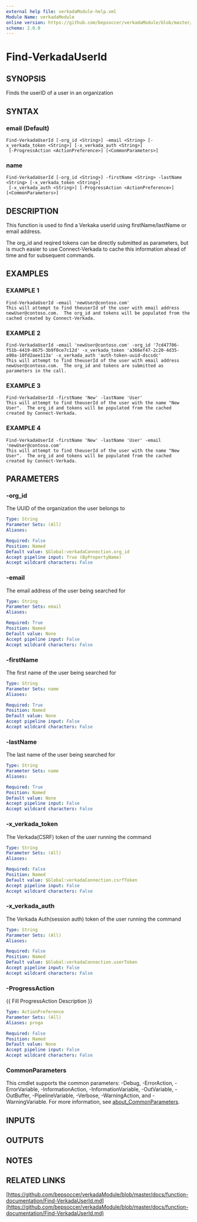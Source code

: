 ```yaml
---
external help file: verkadaModule-help.xml
Module Name: verkadaModule
online version: https://github.com/bepsoccer/verkadaModule/blob/master/docs/function-documentation/Find-VerkadaUserId.md
schema: 2.0.0
---
```


# Find-VerkadaUserId

## SYNOPSIS
Finds the userID of a user in an organization

## SYNTAX

### email (Default)
```
Find-VerkadaUserId [-org_id <String>] -email <String> [-x_verkada_token <String>] [-x_verkada_auth <String>]
 [-ProgressAction <ActionPreference>] [<CommonParameters>]
```

### name
```
Find-VerkadaUserId [-org_id <String>] -firstName <String> -lastName <String> [-x_verkada_token <String>]
 [-x_verkada_auth <String>] [-ProgressAction <ActionPreference>] [<CommonParameters>]
```

## DESCRIPTION
This function is used to find a Verkaka userId using firstName/lastName or email address.
 
The org_id and reqired tokens can be directly submitted as parameters, but is much easier to use Connect-Verkada to cache this information ahead of time and for subsequent commands.

## EXAMPLES

### EXAMPLE 1
```
Find-VerkadaUserId -email 'newUser@contoso.com' 
This will attempt to find theuserId of the user with email address newUser@contoso.com.  The org_id and tokens will be populated from the cached created by Connect-Verkada.
```

### EXAMPLE 2
```
Find-VerkadaUserId -email 'newUser@contoso.com' -org_id '7cd47706-f51b-4419-8675-3b9f0ce7c12d' -x_verkada_token 'a366ef47-2c20-4d35-a90a-10fd2aee113a' -x_verkada_auth 'auth-token-uuid-dscsdc'
This will attempt to find theuserId of the user with email address newUser@contoso.com.  The org_id and tokens are submitted as parameters in the call.
```

### EXAMPLE 3
```
Find-VerkadaUserId -firstName 'New' -lastName 'User'
This will attempt to find theuserId of the user with the name "New User".  The org_id and tokens will be populated from the cached created by Connect-Verkada.
```

### EXAMPLE 4
```
Find-VerkadaUserId -firstName 'New' -lastName 'User' -email 'newUser@contoso.com' 
This will attempt to find theuserId of the user with the name "New User".  The org_id and tokens will be populated from the cached created by Connect-Verkada.
```

## PARAMETERS

### -org_id
The UUID of the organization the user belongs to

```yaml
Type: String
Parameter Sets: (All)
Aliases:

Required: False
Position: Named
Default value: $Global:verkadaConnection.org_id
Accept pipeline input: True (ByPropertyName)
Accept wildcard characters: False
```

### -email
The email address of the user being searched for

```yaml
Type: String
Parameter Sets: email
Aliases:

Required: True
Position: Named
Default value: None
Accept pipeline input: False
Accept wildcard characters: False
```

### -firstName
The first name of the user being searched for

```yaml
Type: String
Parameter Sets: name
Aliases:

Required: True
Position: Named
Default value: None
Accept pipeline input: False
Accept wildcard characters: False
```

### -lastName
The last name of the user being searched for

```yaml
Type: String
Parameter Sets: name
Aliases:

Required: True
Position: Named
Default value: None
Accept pipeline input: False
Accept wildcard characters: False
```

### -x_verkada_token
The Verkada(CSRF) token of the user running the command

```yaml
Type: String
Parameter Sets: (All)
Aliases:

Required: False
Position: Named
Default value: $Global:verkadaConnection.csrfToken
Accept pipeline input: False
Accept wildcard characters: False
```

### -x_verkada_auth
The Verkada Auth(session auth) token of the user running the command

```yaml
Type: String
Parameter Sets: (All)
Aliases:

Required: False
Position: Named
Default value: $Global:verkadaConnection.userToken
Accept pipeline input: False
Accept wildcard characters: False
```

### -ProgressAction
{{ Fill ProgressAction Description }}

```yaml
Type: ActionPreference
Parameter Sets: (All)
Aliases: proga

Required: False
Position: Named
Default value: None
Accept pipeline input: False
Accept wildcard characters: False
```

### CommonParameters
This cmdlet supports the common parameters: -Debug, -ErrorAction, -ErrorVariable, -InformationAction, -InformationVariable, -OutVariable, -OutBuffer, -PipelineVariable, -Verbose, -WarningAction, and -WarningVariable. For more information, see [about_CommonParameters](http://go.microsoft.com/fwlink/?LinkID=113216).

## INPUTS

## OUTPUTS

## NOTES

## RELATED LINKS

[https://github.com/bepsoccer/verkadaModule/blob/master/docs/function-documentation/Find-VerkadaUserId.md](https://github.com/bepsoccer/verkadaModule/blob/master/docs/function-documentation/Find-VerkadaUserId.md)

